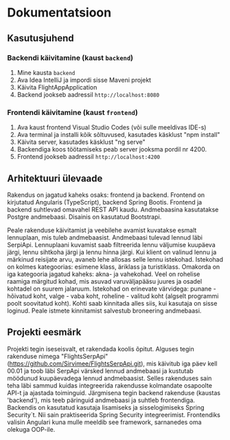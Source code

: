 # Dokumentatsioon

## Kasutusjuhend

### Backendi käivitamine (kaust `backend`)
1. Mine kausta `backend`
2. Ava Idea IntelliJ ja impordi sisse Maveni projekt
3. Käivita FlightAppApplication
4. Backend jookseb aadressil `http://localhost:8080`

### Frontendi käivitamine (kaust `frontend`)
1. Ava kaust frontend Visual Studio Codes (või sulle meeldivas IDE-s)
2. Ava terminal ja installi kõik sõltuvused, kasutades käsklust "npm install"
3. Käivita server, kasutades käsklust "ng serve"
4. Backendiga koos töötamiseks peab server jooksma pordil nr 4200.
5. Frontend jookseb aadressil `http://localhost:4200`

## Arhitektuuri ülevaade
Rakendus on jagatud kaheks osaks: frontend ja backend. 
Frontend on kirjutatud Angularis (TypeScript), backend Spring Bootis. 
Frontend ja backend suhtlevad omavahel REST API kaudu. Andmebaasina kasutatakse Postgre andmebaasi.
Disainis on kasutatud Bootstrapi.

Peale rakenduse käivitamist ja veebilehe avamist kuvatakse esmalt lennuplaan, mis tuleb andmebaasist. Andmebaasi tulevad lennud läbi SerpiApi.
Lennuplaani kuvamist saab filtreerida lennu väljumise kuupäeva järgi, lennu sihtkoha järgi ja lennu hinna järgi.
Kui klient on valinud lennu ja märkinud reisijate arvu, avaneb lehe allosas selle lennu istekohad.
Istekohad on kolmes kategoorias: esimene klass, äriklass ja turistiklass. Omakorda on iga kategooria jagatud kaheks: akna- ja vahekohad.
Veel on rohelise raamiga märgitud kohad, mis asuvad varuväljapääsu juures ja osadel kohtadel on suurem jalaruum.
Istekohad on erinevate värvidega: punane - hõivatud koht, valge - vaba koht, roheline - valitud koht (algselt programmi poolt soovitatud koht).
Kohti saab kinnitada alles siis, kui kasutaja on sisse loginud. Peale istmete kinnitamist salvestub broneering andmebaasi.

## Projekti eesmärk
Projekti tegin iseseisvalt, et rakendada koolis õpitut. 
Alguses tegin rakenduse nimega "FlightsSerpApi" (https://github.com/Sirvimee/FlightsSerpApi.git), mis käivitub iga päev kell 00.01 ja toob läbi SerpApi värsked lennud andmebaasi ja kustutab möödunud kuupäevadega lennud andmebaasist. Selles rakenduses sain teha läbi sammud kuidas integreerida rakendusse kolmandate osapoolte API-t ja ajastada toiminguid.
Järgmisena tegin backend rakenduse (kaustas 'backend'), mis teeb päringuid andmebaasi ja suhtleb frontendiga. Backendis on kasutatud kasutaja lisamiseks ja sisselogimiseks Spring Security´t. Nii sain praktiseerida Spring Security integreerimist.
Frontendiks valisin Angulari kuna mulle meeldib see framework, sarnanedes oma olekuga OOP-ile.
